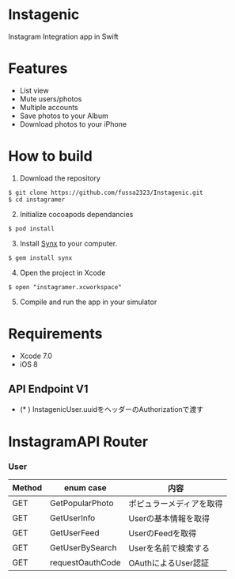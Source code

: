 # Instagenic
 Instagram Integration app in Swift

# Features
+ List view 
+ Mute users/photos
+ Multiple accounts
+ Save photos to your Album
+ Download photos to your iPhone

# How to build

1) Download the repository

```
$ git clone https://github.com/fussa2323/Instagenic.git
$ cd instagramer
```

2) Initialize cocoapods dependancies

```
$ pod install
```

3) Install [Synx](https://github.com/venmo/synx"Synx") to your computer.

```
$ gem install synx
```

4) Open the project in Xcode

```
$ open "instagramer.xcworkspace"
```

5) Compile and run the app in your simulator

# Requirements

- Xcode 7.0
- iOS 8

## API Endpoint V1
- (* ) InstagenicUser.uuidをヘッダーのAuthorizationで渡す

# InstagramAPI Router
### User
|Method|enum case|内容|
|---|---|---|
|GET|GetPopularPhoto|ポピュラーメディアを取得|
|GET|GetUserInfo|Userの基本情報を取得|
|GET|GetUserFeed|UserのFeedを取得|
|GET|GetUserBySearch|Userを名前で検索する|
|GET|requestOauthCode|OAuthによるUser認証|


